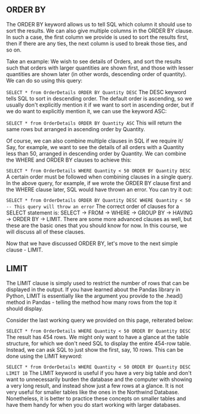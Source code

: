 ## ORDER BY

The ORDER BY keyword allows us to tell SQL which column it should use to sort the results. We can also give multiple columns in the ORDER BY clause. In such a case, the first column we provide is used to sort the results first, then if there are any ties, the next column is used to break those ties, and so on. 

Take an example: We wish to see details of Orders, and sort the results such that orders with larger quantities are shown first, and those with lesser quantities are shown later (in other words, descending order of quantity). We can do so using this query:

`SELECT * from OrderDetails ORDER BY Quantity DESC`
The DESC keyword tells SQL to sort in descending order. The default order is ascending, so we usually don't explicitly mention it if we want to sort in ascending order, but if we do want to explicitly mention it, we can use the keyword ASC:

`SELECT * from OrderDetails ORDER BY Quantity ASC`
This will return the same rows but arranged in ascending order by Quantity.

Of course, we can also combine multiple clauses in SQL if we require it/ Say, for example, we want to see the details of all orders with a Quantity less than 50, arranged in descending order by Quantity. We can combine the WHERE and ORDER BY clauses to achieve this:

`SELECT * from OrderDetails WHERE Quantity < 50 ORDER BY Quantity DESC`
A certain order must be followed when combining clauses in a single query. In the above query, for example, if we wrote the ORDER BY clause first and the WHERE clause later, SQL would have thrown an error. You can try it out:

`SELECT * from OrderDetails ORDER BY Quantity DESC WHERE Quantity < 50 -- This query will throw an error`
The correct order of clauses for a SELECT statement is:
SELECT -> FROM -> WHERE -> GROUP BY -> HAVING -> ORDER BY -> LIMIT. There are some more advanced clauses as well, but these are the basic ones that you should know for now. In this course, we will discuss all of these clauses.

Now that we have discussed ORDER BY, let's move to the next simple clause - LIMIT.

## LIMIT

The LIMIT clause is simply used to restrict the number of rows that can be displayed in the output. If you have learned about the Pandas library in Python, LIMIT is essentially like the argument you provide to the .head() method in Pandas - telling the method how many rows from the top it should display.

Consider the last working query we provided on this page, reiterated below:

`SELECT * from OrderDetails WHERE Quantity < 50 ORDER BY Quantity DESC`
The result has 454 rows. We might only want to have a glance at the table structure, for which we don't need SQL to display the entire 454-row table. Instead, we can ask SQL to just show the first, say, 10 rows. This can be done using the LIMIT keyword:

`SELECT * from OrderDetails WHERE Quantity < 50 ORDER BY Quantity DESC LIMIT 10`
The LIMIT keyword is useful if you have a very big table and don't want to unnecessarily burden the database and the computer with showing a very long result, and instead show just a few rows at a glance. It is not very useful for smaller tables like the ones in the Northwind Database. Nonetheless, it is better to practice these concepts on smaller tables and have them handy for when you do start working with larger databases.